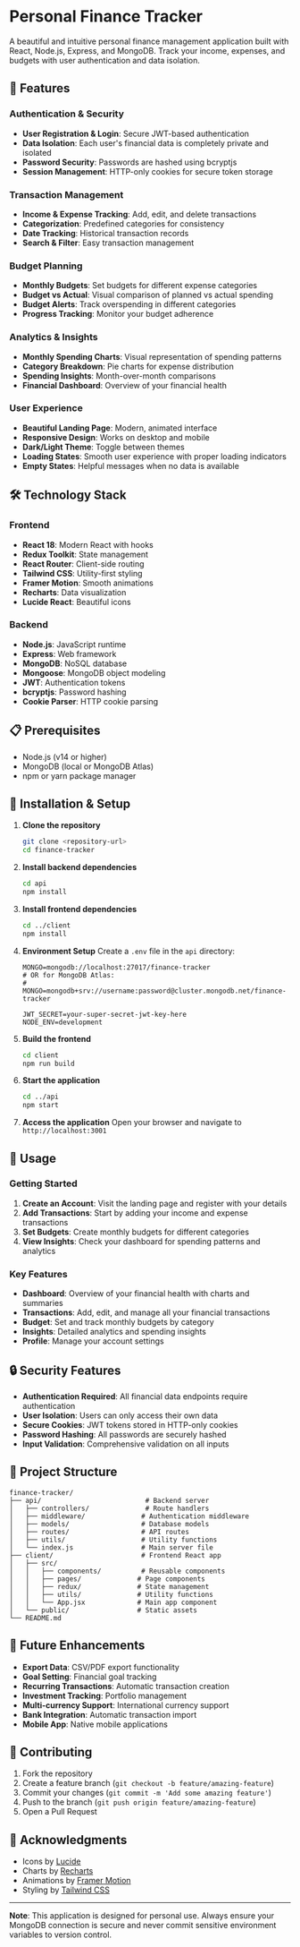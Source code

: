 # Personal Finance Tracker

A beautiful and intuitive personal finance management application built with React, Node.js, Express, and MongoDB. Track your income, expenses, and budgets with user authentication and data isolation.

## 🚀 Features

### Authentication & Security

- **User Registration & Login**: Secure JWT-based authentication
- **Data Isolation**: Each user's financial data is completely private and isolated
- **Password Security**: Passwords are hashed using bcryptjs
- **Session Management**: HTTP-only cookies for secure token storage

### Transaction Management

- **Income & Expense Tracking**: Add, edit, and delete transactions
- **Categorization**: Predefined categories for consistency
- **Date Tracking**: Historical transaction records
- **Search & Filter**: Easy transaction management

### Budget Planning

- **Monthly Budgets**: Set budgets for different expense categories
- **Budget vs Actual**: Visual comparison of planned vs actual spending
- **Budget Alerts**: Track overspending in different categories
- **Progress Tracking**: Monitor your budget adherence

### Analytics & Insights

- **Monthly Spending Charts**: Visual representation of spending patterns
- **Category Breakdown**: Pie charts for expense distribution
- **Spending Insights**: Month-over-month comparisons
- **Financial Dashboard**: Overview of your financial health

### User Experience

- **Beautiful Landing Page**: Modern, animated interface
- **Responsive Design**: Works on desktop and mobile
- **Dark/Light Theme**: Toggle between themes
- **Loading States**: Smooth user experience with proper loading indicators
- **Empty States**: Helpful messages when no data is available

## 🛠️ Technology Stack

### Frontend

- **React 18**: Modern React with hooks
- **Redux Toolkit**: State management
- **React Router**: Client-side routing
- **Tailwind CSS**: Utility-first styling
- **Framer Motion**: Smooth animations
- **Recharts**: Data visualization
- **Lucide React**: Beautiful icons

### Backend

- **Node.js**: JavaScript runtime
- **Express**: Web framework
- **MongoDB**: NoSQL database
- **Mongoose**: MongoDB object modeling
- **JWT**: Authentication tokens
- **bcryptjs**: Password hashing
- **Cookie Parser**: HTTP cookie parsing

## 📋 Prerequisites

- Node.js (v14 or higher)
- MongoDB (local or MongoDB Atlas)
- npm or yarn package manager

## 🔧 Installation & Setup

1. **Clone the repository**

   ```bash
   git clone <repository-url>
   cd finance-tracker
   ```

2. **Install backend dependencies**

   ```bash
   cd api
   npm install
   ```

3. **Install frontend dependencies**

   ```bash
   cd ../client
   npm install
   ```

4. **Environment Setup**
   Create a `.env` file in the `api` directory:

   ```env
   MONGO=mongodb://localhost:27017/finance-tracker
   # OR for MongoDB Atlas:
   # MONGO=mongodb+srv://username:password@cluster.mongodb.net/finance-tracker

   JWT_SECRET=your-super-secret-jwt-key-here
   NODE_ENV=development
   ```

5. **Build the frontend**

   ```bash
   cd client
   npm run build
   ```

6. **Start the application**

   ```bash
   cd ../api
   npm start
   ```

7. **Access the application**
   Open your browser and navigate to `http://localhost:3001`

## 🎯 Usage

### Getting Started

1. **Create an Account**: Visit the landing page and register with your details
2. **Add Transactions**: Start by adding your income and expense transactions
3. **Set Budgets**: Create monthly budgets for different categories
4. **View Insights**: Check your dashboard for spending patterns and analytics

### Key Features

- **Dashboard**: Overview of your financial health with charts and summaries
- **Transactions**: Add, edit, and manage all your financial transactions
- **Budget**: Set and track monthly budgets by category
- **Insights**: Detailed analytics and spending insights
- **Profile**: Manage your account settings

## 🔒 Security Features

- **Authentication Required**: All financial data endpoints require authentication
- **User Isolation**: Users can only access their own data
- **Secure Cookies**: JWT tokens stored in HTTP-only cookies
- **Password Hashing**: All passwords are securely hashed
- **Input Validation**: Comprehensive validation on all inputs

## 📁 Project Structure

```
finance-tracker/
├── api/                          # Backend server
│   ├── controllers/              # Route handlers
│   ├── middleware/              # Authentication middleware
│   ├── models/                  # Database models
│   ├── routes/                  # API routes
│   ├── utils/                   # Utility functions
│   └── index.js                 # Main server file
├── client/                      # Frontend React app
│   ├── src/
│   │   ├── components/          # Reusable components
│   │   ├── pages/              # Page components
│   │   ├── redux/              # State management
│   │   ├── utils/              # Utility functions
│   │   └── App.jsx             # Main app component
│   └── public/                 # Static assets
└── README.md
```

## 🔮 Future Enhancements

- **Export Data**: CSV/PDF export functionality
- **Goal Setting**: Financial goal tracking
- **Recurring Transactions**: Automatic transaction creation
- **Investment Tracking**: Portfolio management
- **Multi-currency Support**: International currency support
- **Bank Integration**: Automatic transaction import
- **Mobile App**: Native mobile applications

## 🤝 Contributing

1. Fork the repository
2. Create a feature branch (`git checkout -b feature/amazing-feature`)
3. Commit your changes (`git commit -m 'Add some amazing feature'`)
4. Push to the branch (`git push origin feature/amazing-feature`)
5. Open a Pull Request


## 🙏 Acknowledgments

- Icons by [Lucide](https://lucide.dev/)
- Charts by [Recharts](https://recharts.org/)
- Animations by [Framer Motion](https://www.framer.com/motion/)
- Styling by [Tailwind CSS](https://tailwindcss.com/)

---

**Note**: This application is designed for personal use. Always ensure your MongoDB connection is secure and never commit sensitive environment variables to version control.
